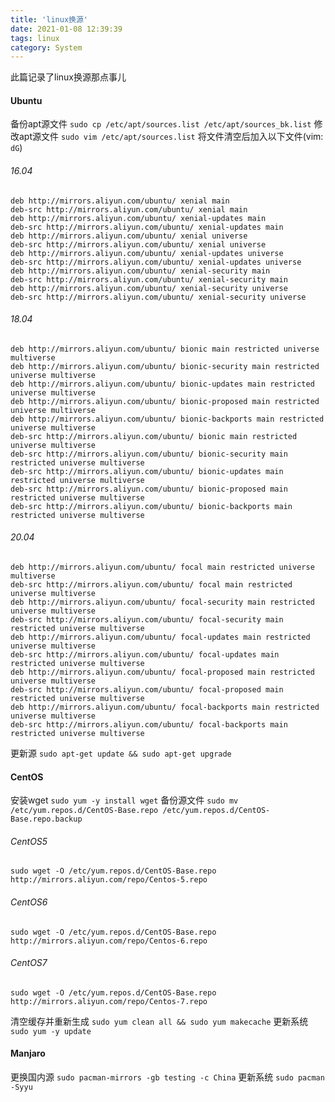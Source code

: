 ```yaml
---
title: 'linux换源'
date: 2021-01-08 12:39:39
tags: linux
category: System
---
```

此篇记录了linux换源那点事儿
<!-- more -->

#### Ubuntu
备份apt源文件
`sudo cp /etc/apt/sources.list /etc/apt/sources_bk.list`
修改apt源文件
`sudo vim /etc/apt/sources.list`
将文件清空后加入以下文件(vim: `dG`)
###### 16.04
```
deb http://mirrors.aliyun.com/ubuntu/ xenial main
deb-src http://mirrors.aliyun.com/ubuntu/ xenial main
deb http://mirrors.aliyun.com/ubuntu/ xenial-updates main
deb-src http://mirrors.aliyun.com/ubuntu/ xenial-updates main
deb http://mirrors.aliyun.com/ubuntu/ xenial universe
deb-src http://mirrors.aliyun.com/ubuntu/ xenial universe
deb http://mirrors.aliyun.com/ubuntu/ xenial-updates universe
deb-src http://mirrors.aliyun.com/ubuntu/ xenial-updates universe
deb http://mirrors.aliyun.com/ubuntu/ xenial-security main
deb-src http://mirrors.aliyun.com/ubuntu/ xenial-security main
deb http://mirrors.aliyun.com/ubuntu/ xenial-security universe
deb-src http://mirrors.aliyun.com/ubuntu/ xenial-security universe
```
###### 18.04
```
deb http://mirrors.aliyun.com/ubuntu/ bionic main restricted universe multiverse
deb http://mirrors.aliyun.com/ubuntu/ bionic-security main restricted universe multiverse
deb http://mirrors.aliyun.com/ubuntu/ bionic-updates main restricted universe multiverse
deb http://mirrors.aliyun.com/ubuntu/ bionic-proposed main restricted universe multiverse
deb http://mirrors.aliyun.com/ubuntu/ bionic-backports main restricted universe multiverse
deb-src http://mirrors.aliyun.com/ubuntu/ bionic main restricted universe multiverse
deb-src http://mirrors.aliyun.com/ubuntu/ bionic-security main restricted universe multiverse
deb-src http://mirrors.aliyun.com/ubuntu/ bionic-updates main restricted universe multiverse
deb-src http://mirrors.aliyun.com/ubuntu/ bionic-proposed main restricted universe multiverse
deb-src http://mirrors.aliyun.com/ubuntu/ bionic-backports main restricted universe multiverse
```
###### 20.04
```
deb http://mirrors.aliyun.com/ubuntu/ focal main restricted universe multiverse
deb-src http://mirrors.aliyun.com/ubuntu/ focal main restricted universe multiverse
deb http://mirrors.aliyun.com/ubuntu/ focal-security main restricted universe multiverse
deb-src http://mirrors.aliyun.com/ubuntu/ focal-security main restricted universe multiverse
deb http://mirrors.aliyun.com/ubuntu/ focal-updates main restricted universe multiverse
deb-src http://mirrors.aliyun.com/ubuntu/ focal-updates main restricted universe multiverse
deb http://mirrors.aliyun.com/ubuntu/ focal-proposed main restricted universe multiverse
deb-src http://mirrors.aliyun.com/ubuntu/ focal-proposed main restricted universe multiverse
deb http://mirrors.aliyun.com/ubuntu/ focal-backports main restricted universe multiverse
deb-src http://mirrors.aliyun.com/ubuntu/ focal-backports main restricted universe multiverse
```
更新源
`sudo apt-get update && sudo apt-get upgrade`

#### CentOS
安装wget
`sudo yum -y install wget`
备份源文件
`sudo mv /etc/yum.repos.d/CentOS-Base.repo /etc/yum.repos.d/CentOS-Base.repo.backup`
###### CentOS5
`sudo wget -O /etc/yum.repos.d/CentOS-Base.repo http://mirrors.aliyun.com/repo/Centos-5.repo`
###### CentOS6
`sudo wget -O /etc/yum.repos.d/CentOS-Base.repo http://mirrors.aliyun.com/repo/Centos-6.repo`
###### CentOS7
`sudo wget -O /etc/yum.repos.d/CentOS-Base.repo http://mirrors.aliyun.com/repo/Centos-7.repo`

清空缓存并重新生成
`sudo yum clean all && sudo yum makecache`
更新系统
`sudo yum -y update`

#### Manjaro
更换国内源
`sudo pacman-mirrors -gb testing -c China`
更新系统
`sudo pacman -Syyu`